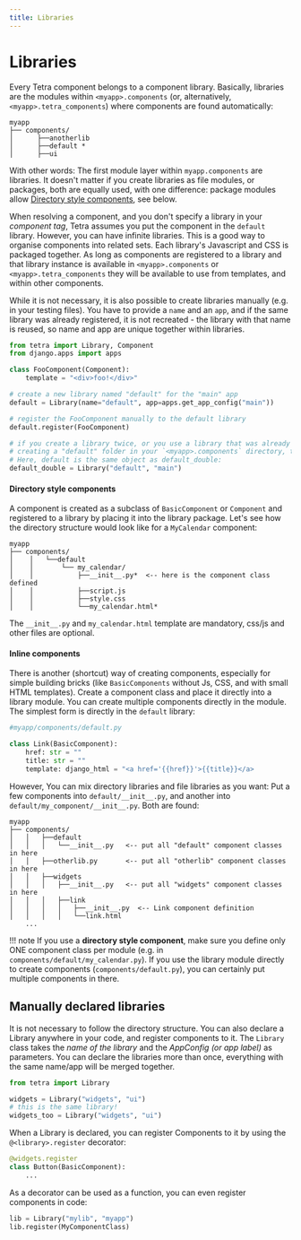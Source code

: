 ```yaml
---
title: Libraries
---
```


# Libraries

Every Tetra component belongs to a component library. Basically, libraries are the modules within `<myapp>.components` (or, alternatively, `<myapp>.tetra_components`) where components are found automatically:

```
myapp
├── components/
│      ├──anotherlib
│      ├──default *
│      ├──ui
```

With other words: The first module layer within `myapp.components` are libraries. It doesn't matter if you create libraries as file modules, or packages, both are equally used, with one difference: package modules allow [Directory style components](#directory-style-components), see below.

When resolving a component, and you don't specify a library in your *component tag*, Tetra assumes you put the component in the `default` library. However, you can have infinite libraries. This is a good way to organise components into related sets. Each library's Javascript and CSS is packaged together. As long as components are registered to a library and that library instance is available in `<myapp>.components` or `<myapp>.tetra_components` they will be available to use from templates, and within other components.

While it is not necessary, it is also possible to create libraries manually (e.g. in your testing files). You have to provide a `name` and an `app`, and if the same library was already registered, it is not recreated - the library with that name is reused, so name and app are unique together within libraries.

```python
from tetra import Library, Component
from django.apps import apps

class FooComponent(Component):
    template = "<div>foo!</div>"

# create a new library named "default" for the "main" app
default = Library(name="default", app=apps.get_app_config("main"))

# register the FooComponent manually to the default library
default.register(FooComponent)

# if you create a library twice, or you use a library that was already created automatically by
# creating a "default" folder in your `<myapp>.components` directory, that library is reused.
# Here, default is the same object as default_double:
default_double = Library("default", "main")
```

#### Directory style components
A component is created as a subclass of `BasicComponent` or `Component` and registered to a library by placing it into the library package. Let's see how the directory structure would look like for a `MyCalendar` component:

```
myapp
├── components/
│    │   └──default
│    │       └── my_calendar/
│    │           ├──__init__.py*  <-- here is the component class defined
│    │           ├──script.js
│    │           ├──style.css
│    │           └──my_calendar.html*
```

The `__init__.py` and `my_calendar.html` template are mandatory, css/js and other files are optional.

#### Inline components

There is another (shortcut) way of creating components, especially for simple building bricks (like `BasicComponents` without Js, CSS, and with small HTML templates).
Create a component class and place it directly into a library module. You can create multiple components directly in the module. The simplest form is directly in the `default` library:
``` python
#myapp/components/default.py

class Link(BasicComponent):
    href: str = ""
    title: str = ""
    template: django_html = "<a href='{{href}}'>{{title}}</a> 
```

However, You can mix directory libraries and file libraries as you want: Put a few components into `default/__init__.py`, and another into `default/my_component/__init__.py`. Both are found:

```
myapp
├── components/
│   │   ├──default
│   │   │   └──__init__.py   <-- put all "default" component classes in here
│   │   ├──otherlib.py       <-- put all "otherlib" component classes in here
│   │   ├──widgets
│   │   │   ├──__init__.py   <-- put all "widgets" component classes in here
│   │   │   ├──link
│   │   │   │   ├──__init__.py  <-- Link component definition
│   │   │   │   └──link.html
    ...
```



!!! note
    If you use a **directory style component**, make sure you define only ONE component class per module (e.g. in `components/default/my_calendar.py`). If you use the library module directly to create components (`components/default.py`), you can certainly put multiple components in there.

## Manually declared libraries

It is not necessary to follow the directory structure. You can also declare a Library anywhere in your code, and register components to it. The `Library` class takes the *name of the library* and the *AppConfig (or app label)* as parameters. You can declare the libraries more than once, everything with the same name/app will be merged together.

```python
from tetra import Library

widgets = Library("widgets", "ui")
# this is the same library!
widgets_too = Library("widgets", "ui")
```

When a Library is declared, you can register Components to it by using the `@<library>.register` decorator:

```python
@widgets.register
class Button(BasicComponent):
    ...
```

As a decorator can be used as a function, you can even register components in code:

```python
lib = Library("mylib", "myapp")
lib.register(MyComponentClass)
```